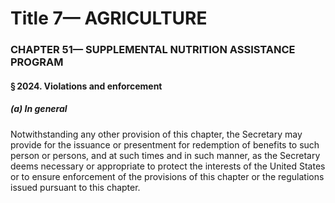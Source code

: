 
# Title 7— AGRICULTURE
### CHAPTER 51— SUPPLEMENTAL NUTRITION ASSISTANCE PROGRAM
#### § 2024. Violations and enforcement
##### (a) In general

Notwithstanding any other provision of this chapter, the Secretary may provide for the issuance or presentment for redemption of benefits to such person or persons, and at such times and in such manner, as the Secretary deems necessary or appropriate to protect the interests of the United States or to ensure enforcement of the provisions of this chapter or the regulations issued pursuant to this chapter.
